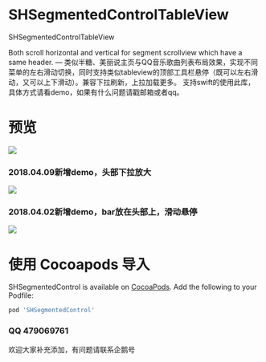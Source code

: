 # SHSegmentedControlTableView

SHSegmentedControlTableView

Both scroll horizontal and vertical for segment scrollview which have a same header. — 类似半糖、美丽说主页与QQ音乐歌曲列表布局效果，实现不同菜单的左右滑动切换，同时支持类似tableview的顶部工具栏悬停（既可以左右滑动，又可以上下滑动）。兼容下拉刷新，上拉加载更多。 支持swift的使用此库，具体方式请看demo，如果有什么问题请戳邮箱或者qq。

# 预览

![](https://github.com/HatsuneMikuV/SHSegmentedControlTableView/blob/master/snow.gif)

### 2018.04.09新增demo，头部下拉放大
![](https://github.com/HatsuneMikuV/SHSegmentedControlTableView/blob/master/snow.gif)

### 2018.04.02新增demo，bar放在头部上，滑动悬停
![](https://github.com/HatsuneMikuV/SHSegmentedControlTableView/blob/master/snow.gif)


# 使用 Cocoapods 导入
SHSegmentedControl is available on [CocoaPods](http://cocoapods.org).  Add the following to your Podfile:

```ruby
pod 'SHSegmentedControl'
```



### QQ 479069761

欢迎大家补充添加，有问题请联系企鹅号
